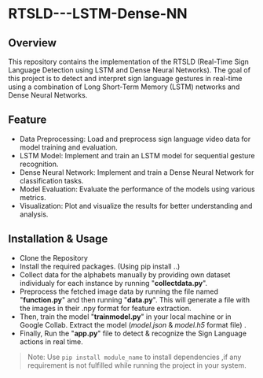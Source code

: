 ﻿# RTSLD---LSTM-Dense-NN

## Overview
This repository contains the implementation of the RTSLD (Real-Time Sign Language Detection using LSTM and Dense Neural Networks). The goal of this project is to detect and interpret sign language gestures in real-time using a combination of Long Short-Term Memory (LSTM) networks and Dense Neural Networks.

## Feature
- Data Preprocessing: Load and preprocess sign language video data for model training and evaluation.
- LSTM Model: Implement and train an LSTM model for sequential gesture recognition.
- Dense Neural Network: Implement and train a Dense Neural Network for classification tasks.
- Model Evaluation: Evaluate the performance of the models using various metrics.
- Visualization: Plot and visualize the results for better understanding and analysis.

## Installation & Usage
- Clone the Repository
- Install the required packages. (Using pip install ..)
- Collect data for the alphabets manually by providing own dataset individualy for each instance by running "**collectdata.py**".
- Preprocess the fetched image data by running the file named "**function.py**" and then running "**data.py**". This will generate a file with the images in their .npy format for feature extraction.
- Then, train the model "**trainmodel.py**" in your local machine or in Google Collab. Extract the model (_model.json_ & _model.h5_ format file) .
- Finally, Run the "**app.py**" file to detect & recognize the Sign Language actions in real time.

> Note: Use `pip install module_name` to install dependencies ,if any requirement is not fulfilled while running the project in your system.
